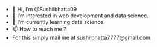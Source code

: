 - 👋 Hi, I’m @Sushilbhatta09
- 👀 I’m interested in web development and data science.
- 🌱 I’m currently learning data science.
- 📫 How to reach me ?
- For this simply mail me at sushilbhatta7777@gmail.com

<!---
Sushilbhatta09/Sushilbhatta09 is a ✨ special ✨ repository because its `README.md` (this file) appears on your GitHub profile.
You can click the Preview link to take a look at your changes.
--->
